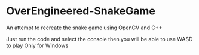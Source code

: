 # OverEngineered-SnakeGame
An attempt to recreate the snake game using OpenCV and C++

Just run the code and select the console then you will be able to use WASD to play
Only for Windows
